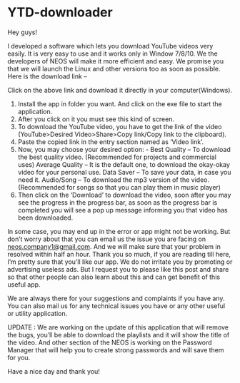 # YTD-downloader
Hey guys!

I developed a software which lets you download YouTube videos very easily. It is very easy to use and it works only in Window 7/8/10. We the developers of NEOS will make it more efficient and easy. We promise you that we will launch the Linux and other versions too as soon as possible.
Here is the download link – 

Click on the above link and download it directly in your computer(Windows).
1)	Install the app in folder you want. And click on the exe file to start the application.
2)	After you click on it you must see this kind of screen.
3)	To download the YouTube video, you have to get the link of the video (YouTube>Desired Video>Share>Copy link/Copy link to the clipboard).
4)	Paste the copied link in the entry section named as ‘Video link’.
5)	Now, you may choose your desired option: -
      Best Quality – To download the best quality video. (Recommended for projects and commercial uses)
      Average Quality – It is the default one, to download the okay-okay video for your personal use.
      Data Saver – To save your data, in case you need it.
      Audio/Song – To download the mp3 version of the video. (Recommended for songs so that you can play them in music player)
6)	Then click on the ‘Download’ to download the video, soon after you may see the progress in the progress bar, as soon as the progress bar is completed you will see a pop up message informing you that video has been downloaded.

In some case, you may end up in the error or app might not be working. But don’t worry about that you can email us the issue you are facing on neos.company1@gmail.com. And we will make sure that your problem in resolved within half an hour.
Thank you so much, if you are reading till here, I’m pretty sure that you’ll like our app. We do not irritate you by promoting or advertising useless ads. But I request you to please like this post and share so that other people can also learn about this and can get benefit of this useful app.

We are always there for your suggestions and complaints if you have any. You can also mail us for any technical issues you have or any other useful or utility application.

UPDATE : We are working on the update of this application that will remove the bugs, you’ll be able to download the playlists and it will show the title of the video. And other section of the NEOS is working on the Password Manager that will help you to create strong passwords and will save them for you.

Have a nice day and thank you!
